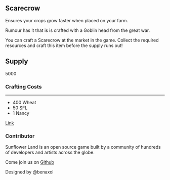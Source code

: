 ## Scarecrow

Ensures your crops grow faster when placed on your farm.

Rumour has it that is is crafted with a Goblin head from the great war.

You can craft a Scarecrow at the market in the game. Collect the required resources and craft this item before the supply runs out!

## Supply

5000

### Crafting Costs

---

- 400 Wheat
- 50 SFL
- 1 Nancy

[Link](https://docs.sunflower-land.com/crafting-guide)

### Contributor

Sunflower Land is an open source game built by a community of hundreds of developers and artists across the globe.

Come join us on [Github](https://github.com/sunflower-land/sunflower-land)

Designed by @benaxol
